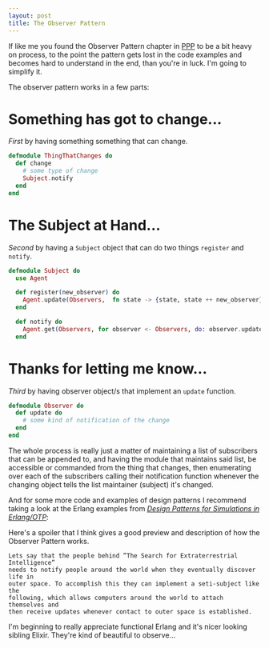 ```yaml
---
layout: post
title: The Observer Pattern
---
```


If like me you found the Observer Pattern chapter in [PPP](https://www.amazon.com/Software-Development-Principles-Patterns-Practices/dp/0135974445) to be a bit heavy on process, to the point the pattern gets lost in the code examples and becomes hard to understand in the end, than you're in luck. I'm going to simplify it.

The observer pattern works in a few parts:

# Something has got to change...
*First* by having something something that can change.

```elixir
defmodule ThingThatChanges do
  def change
    # some type of change
    Subject.notify
  end
end
```

# The Subject at Hand...
*Second* by having a `Subject` object that can do two things `register` and `notify`.

```elixir
defmodule Subject do
  use Agent

  def register(new_observer) do
    Agent.update(Observers,  fn state -> {state, state ++ new_observer}
  end

  def notify do
    Agent.get(Observers, for observer <- Observers, do: observer.update)
  end
```

# Thanks for letting me know...
*Third* by having observer object/s that implement an `update` function.

```elixir
defmodule Observer do
  def update do
    # some kind of notification of the change
  end
end

```

The whole process is really just a matter of maintaining a list of subscribers that can be appended to, and having the module that maintains said list, be accessible or commanded from the thing that changes, then enumerating over each of the subscribers calling their notification function whenever the changing object tells the list maintainer (subject) it's changed.

And for some more code and examples of design patterns I recommend taking a look at the Erlang examples from [_Design Patterns for Simulations in Erlang/OTP_](http://freebsd.csie.nctu.edu.tw/pub/distfiles/erlang-doc/r12b1/master_thesis_patterns.pdf):

Here's a spoiler that I think gives a good preview and description of how the Observer Pattern works.


```
Lets say that the people behind ”The Search for Extraterrestrial Intelligence”
needs to notify people around the world when they eventually discover life in
outer space. To accomplish this they can implement a seti-subject like the
following, which allows computers around the world to attach themselves and
then receive updates whenever contact to outer space is established.
```


I'm beginning to really appreciate functional Erlang and it's nicer looking sibling Elixir. They're kind of beautiful to observe...
